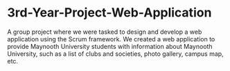# 3rd-Year-Project-Web-Application
A group project where we were tasked to design and develop a web application using the Scrum framework. We created a web application to provide Maynooth University students with information about Maynooth University, such as a list of clubs and societies, photo gallery, campus map, etc.
